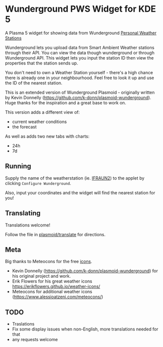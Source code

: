 # Wunderground PWS Widget for KDE 5

A Plasma 5 widget for showing data from Wunderground [Personal Weather Stations](https://www.wunderground.com/pws/overview)

Wunderground lets you upload data from Smart Ambient Weather stations through their API.
You can view the data though wunderground or through Wunderground API. This widget lets
you input the station ID then view the properties that the station sends up.

You don't need to own a Weather Station yourself - there's a high chance there is already one in your neighbourhood. Feel free to look it up and use the ID of the nearest station.

This is an extended version of Wunderground Plasmoid - originally written by Kevin Donnelly (https://github.com/k-donn/plasmoid-wunderground). Huge thanks for the inspiration and a great base to work on.

This version adds a different view of:
- current weather conditions 
- the forecast 

As well as adds two new tabs with charts:
- 24h
- 7d

## Running

Supply the name of the weatherstation (ie. [IFRAUN2](https://www.wunderground.com/dashboard/pws/IFRAUN2)) to the applet by clicking `Configure Wunderground`.

Also, input your coordinates and the widget will find the nearest station for you!

## Translating

Translations welcome!

Follow the file in [plasmoid/translate](./plasmoid/translate) for directions.

## Meta

Big thanks to Meteocons for the free [icons](https://www.alessioatzeni.com/meteocons/).

- Kevin Donnelly (https://github.com/k-donn/plasmoid-wunderground) for his original project and work.
- Erik Flowers for his great weather icons https://erikflowers.github.io/weather-icons/
- Meteocons for additional weather icons (https://www.alessioatzeni.com/meteocons/)

## TODO

- Traslations
- Fix some display issues when non-English, more translations needed for that
- any requests welcome
